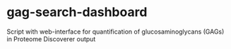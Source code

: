 # gag-search-dashboard
Script with web-interface for quantification of glucosaminoglycans (GAGs) in Proteome Discoverer output
